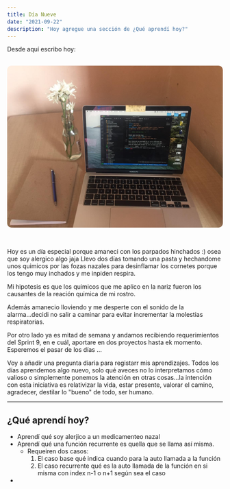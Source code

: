 ```yaml
---
title: Día Nueve
date: "2021-09-22" 
description: "Hoy agregue una sección de ¿Qué aprendí hoy?"
---
```

<!-- date: año-mes-día -->

Desde aquí escribo hoy: 
<img src="./1.jpeg" alt="Día Tres" style="border-radius:10px; margin:30px 0;">

Hoy es un día especial porque amaneci con los parpados hinchados :) osea que soy alergico algo jaja
Llevo dos días tomando una pasta y hechandome unos quimicos por las fozas nazales para desinflamar los cornetes porque los tengo muy inchados y me inpiden respira.

Mi hipotesis es que los quimicos que me aplico en la nariz fueron los causantes de la reación quimica de mi rostro.

Además amanecio lloviendo y me desperte con el sonido de la alarma...decidi no salir a caminar para evitar incrementar la molestias respiratorias. 

Por otro lado ya es mitad de semana y andamos recibiendo requerimientos del Sprint 9, en e cuál, aportare en dos proyectos hasta ek momento. Esperemos el pasar de los días ...

Voy a añadir una pregunta diaria para registarr mis aprendizajes. Todos los días aprendemos algo nuevo, solo qué aveces no lo interpretamos cómo valioso o simplemente ponemos la atención en otras cosas...la intención con esta iniciativa es relativizar la vida, estar presente, valorar el camino, agradecer, destilar lo "bueno" de todo, ser humano. 

---
## ¿Qué aprendí hoy?
- Aprendí qué soy alerjico a un medicamenteo nazal
- Aprendí qué una función recurrente es quella que se llama así misma. 
  - Requeiren dos casos: 
    1. El caso base qué indica cuando para la auto llamada a la función
    2. El caso recurrente qué es la auto llamada de la función en si misma con index n-1 o n+1 según sea el caso
- 
